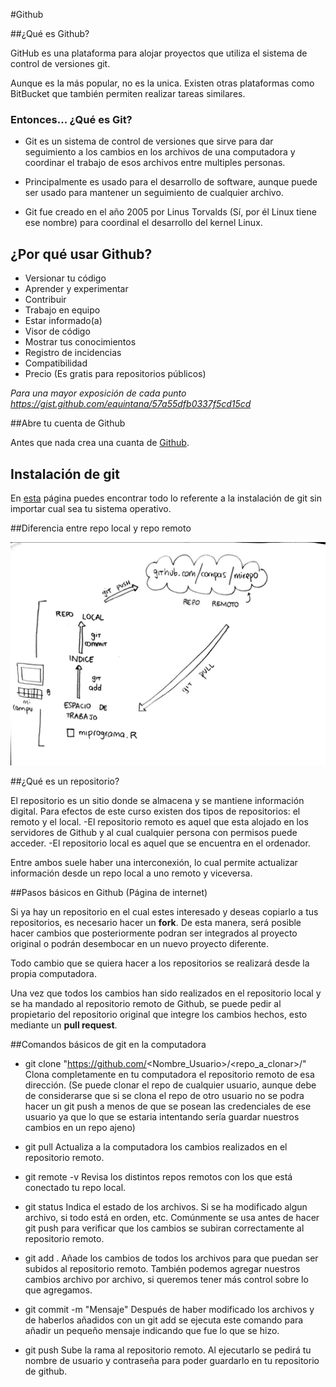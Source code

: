 #Github

##¿Qué es Github?

GitHub es una plataforma para alojar proyectos que utiliza el sistema de control de versiones git.

Aunque es la más popular, no es la unica. Existen otras plataformas como BitBucket que también permiten realizar tareas similares.

### Entonces... ¿Qué es Git?

* Git es un sistema de control de versiones que sirve para dar seguimiento a los cambios en los archivos de una computadora y coordinar el trabajo de esos archivos entre multiples personas. 

* Principalmente es usado para el desarrollo de software, aunque puede ser usado para mantener un seguimiento de cualquier archivo.

* Git fue creado en el año 2005 por Linus Torvalds (Sí, por él Linux tiene ese nombre) para coordinal el desarrollo del kernel Linux.

## ¿Por qué usar Github?

* Versionar tu código
* Aprender y experimentar
* Contribuir
* Trabajo en equipo
* Estar informado(a)
* Visor de código
* Mostrar tus conocimientos
* Registro de incidencias
* Compatibilidad
* Precio (Es gratis para repositorios públicos)

*Para una mayor exposición de cada punto https://gist.github.com/equintana/57a55dfb0337f5cd15cd*

##Abre tu cuenta de Github

Antes que nada crea una cuanta de [Github](https://github.com/).

## Instalación de git

En [esta](https://git-scm.com/downloads) página puedes encontrar todo lo referente a la instalación de git sin importar cual sea tu sistema operativo.  


##Diferencia entre repo local y repo remoto

![Repositorios: remoto y local](git_repos.jpeg)

##¿Qué es un repositorio?

El repositorio es un sitio donde se almacena y se mantiene información digital. Para efectos de este curso existen dos tipos de repositorios: el remoto y el local.
-El repositorio remoto es aquel que esta alojado en los servidores de Github y al cual cualquier persona con permisos puede acceder. 
-El repositorio local es aquel que se encuentra en el ordenador.

Entre ambos suele haber una interconexión, lo cual permite actualizar información desde un repo local a uno remoto y viceversa. 

##Pasos básicos en Github (Página de internet)

Si ya hay un repositorio en el cual estes interesado y deseas copiarlo a tus repositorios, es necesario hacer un **fork**. De esta manera, será posible hacer cambios que posteriormente podran ser integrados al proyecto original o podrán desembocar en un nuevo proyecto diferente. 

Todo cambio que se quiera hacer a los repositorios se realizará desde la propia computadora.

Una vez que todos los cambios han sido realizados en el repositorio local y se ha mandado al repositorio remoto de Github, se puede pedir al propietario del repositorio original que integre los cambios hechos, esto mediante un **pull request**.

##Comandos básicos de git en la computadora

- git clone "https://github.com/<Nombre_Usuario>/<repo_a_clonar>/"
Clona completamente en tu computadora el repositorio remoto de esa dirección. (Se puede clonar el repo de cualquier usuario, aunque debe de considerarse que si se clona el repo de otro usuario no se podra hacer un git push a menos de que se posean las credenciales de ese usuario ya que lo que se estaria intentando sería guardar nuestros cambios en un repo ajeno)

- git pull
Actualiza a la computadora los cambios realizados en el repositorio remoto.

- git remote -v
Revisa los distintos repos remotos con los que está conectado tu repo local.

- git status
Indica el estado de los archivos. Si se ha modificado algun archivo, si todo está en orden, etc. Comúnmente se usa antes de hacer git push para verificar que los cambios se subiran correctamente al repositorio remoto.  

- git add .
Añade los cambios de todos los archivos para que puedan ser subidos al repositorio remoto. También podemos agregar nuestros cambios archivo por archivo, si queremos tener más control sobre lo que agregamos.

- git commit -m "Mensaje"
Después de haber modificado los archivos y de haberlos añadidos con un git add se ejecuta este comando para añadir un pequeño mensaje indicando que fue lo que se hizo.   

- git push
Sube la rama al repositorio remoto. Al ejecutarlo se pedirá tu nombre de usuario y contraseña para poder guardarlo en tu repositorio de github.

